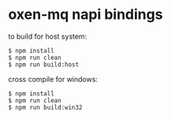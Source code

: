 # oxen-mq napi bindings


to build for host system:

    $ npm install
    $ npm run clean
    $ npm run build:host
    
cross compile for windows:

    $ npm install
    $ npm run clean
    $ npm run build:win32

